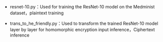 * resnet-10.py：Used for training the ResNet-10 model on the Medminist dataset，plaintext training

* trans_to_he_friendly.py：Used to transform the trained ResNet-10 model layer by layer for homomorphic encryption input inference，Ciphertext inference
